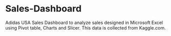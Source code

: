 # Sales-Dashboard
Adidas USA Sales Dashboard to analyze sales designed in Microsoft Excel using Pivot table, Charts and Slicer. This data is collected from Kaggle.com. 
